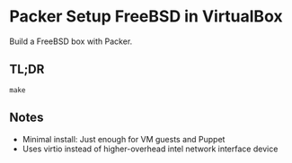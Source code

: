 # Packer Setup FreeBSD in VirtualBox

Build a FreeBSD box with Packer.

## TL;DR

```
make
```

## Notes

- Minimal install: Just enough for VM guests and Puppet
- Uses virtio instead of higher-overhead intel network interface device
